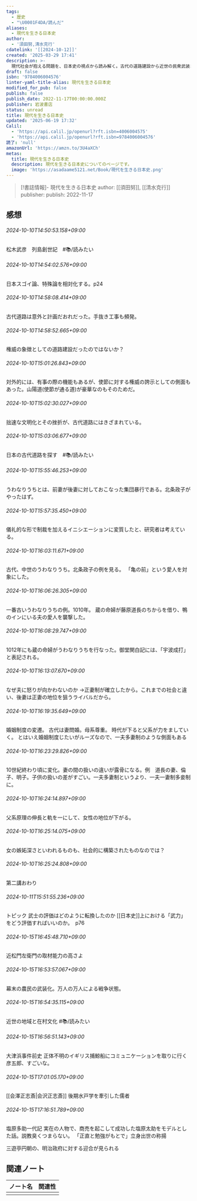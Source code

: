 ```yaml
---
tags:
  - 歴史
  - "\U0001F4DA/読んだ"
aliases:
  - 現代を生きる日本史
author:
  - '須田努,清水克行'
cdatelink: '[[2024-10-12]]'
created: '2025-03-29 17:41'
description: >-
  現代社会が抱える問題を、日本史の視点から読み解く。古代の道路建設から近世の民衆武装まで、多様なテーマを通じて、過去の出来事が現代にどのような影響を与えているのかを考察し、歴史から未来を考えるヒントを探る。
draft: false
isbn: '9784006004576'
linter-yaml-title-alias: 現代を生きる日本史
modified_for_pub: false
publish: false
publish_date: 2022-11-17T00:00:00.000Z
publisher: 岩波書店
status: unread
title: 現代を生きる日本史
updated: '2025-06-19 17:32'
Calil:
  - 'https://api.calil.jp/openurl?rft.isbn=4006004575'
  - 'https://api.calil.jp/openurl?rft.isbn=9784006004576'
読了: 'null'
amazonUrl: 'https://amzn.to/3U4aXCh'
metas:
  title: 現代を生きる日本史
  description: 現代を生きる日本史についてのページです。
  image: 'https://asadaame5121.net/Book/現代を生きる日本史.png'
---
```

> [!書誌情報]-
>  現代を生きる日本史
>  author: [[須田努]], [[清水克行]]
>  publisher: 
>  publish: 2022-11-17 
　
## 感想
###### 2024-10-10T14:50:53.158+09:00

松木武彦　列島創世記　#📚/読みたい 


###### 2024-10-10T14:54:02.576+09:00

日本スゴイ論、特殊論を相対化する。p24

###### 2024-10-10T14:58:08.414+09:00

古代道路は意外と計画だおれだった。手抜き工事も頻発。

###### 2024-10-10T14:58:52.665+09:00

権威の象徴としての道路建設だったのではないか？

###### 2024-10-10T15:01:26.843+09:00

対外的には、有事の際の機能もあるが、使節に対する権威の誇示としての側面もあった。山陽道(使節が通る道)が豪華なのもそのためだ。

###### 2024-10-10T15:02:30.027+09:00

拙速な文明化とその挫折が、古代道路にはきざまれている。

###### 2024-10-10T15:03:06.677+09:00

日本の古代道路を探す　#📚/読みたい

###### 2024-10-10T15:55:46.253+09:00

うわなりうちとは、前妻が後妻に対しておこなった集団暴行である。北条政子がやったはず。


###### 2024-10-10T15:57:35.450+09:00

儀礼的な形で制裁を加えるイニシエーションに変質したと、研究者は考えている。
###### 2024-10-10T16:03:11.671+09:00

古代、中世のうわなりうち。北条政子の例を見る。
「亀の前」という愛人を対象にした。

###### 2024-10-10T16:06:26.305+09:00

一番古いうわなりうちの例。1010年。
蔵の命婦が藤原道長のちからを借り、鴨のインにいる夫の愛人を襲撃した。

###### 2024-10-10T16:08:29.747+09:00

1012年にも蔵の命婦がうわなりうちを行なった。御堂関白記には、「宇波成打」と表記される。

###### 2024-10-10T16:13:07.670+09:00

なぜ夫に怒りが向かわないのか
→正妻制が確立したから。これまでの社会と違い、後妻は正妻の地位を狙うライバルだから。
###### 2024-10-10T16:19:35.649+09:00

婚姻制度の変遷。
古代は妻問婚。母系尊重。
時代が下ると父系が力をましていく。
とはいえ婚姻制度じたいがルーズなので、一夫多妻制のような側面もある

###### 2024-10-10T16:23:29.826+09:00

10世紀終わり頃に変化。妻の間の扱いの違いが露骨になる。例　道長の妻、倫子、明子。子供の扱いの差がすごい。一夫多妻制というより、一夫一妻制多妾制に。

###### 2024-10-10T16:24:14.897+09:00

父系原理の伸長と軌を一にして、女性の地位が下がる。

###### 2024-10-10T16:25:14.075+09:00

女の嫉妬深さといわれるものも、社会的に構築されたものなのでは？

###### 2024-10-10T16:25:24.808+09:00

第二講おわり
###### 2024-10-11T15:51:55.236+09:00

トピック
武士の評価はどのように転換したのか
[[日本史]]上における「武力」をどう評価すればいいのか。　p76
###### 2024-10-15T16:45:48.710+09:00

近松門左衛門の取材能力の高さよ

###### 2024-10-15T16:53:57.067+09:00

幕末の農民の武装化。万人の万人による戦争状態。


###### 2024-10-15T16:54:35.115+09:00

近世の地域と在村文化
#📚/読みたい

###### 2024-10-15T16:56:51.143+09:00

大津浜事件前史
正体不明のイギリス捕鯨船にコミュニケーションを取りに行く彦五郎、すごいな。

###### 2024-10-15T17:01:05.170+09:00

[[会澤正志斎|会沢正志斎]]
後期水戸学を牽引した儒者

###### 2024-10-15T17:16:51.789+09:00

塩原多助一代記
実在の人物で、商売を起こして成功した塩原太助をモデルとした話。説教臭くつまらない。
「正直と勉強がもとで」立身出世の称揚

三遊亭円朝の、明治政府に対する迎合が見られる


## 関連ノート
| ノート名 | 関連性 |
| ---- | --- |
|      |     |
